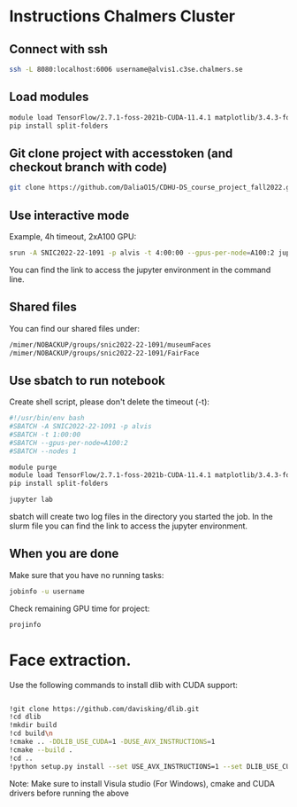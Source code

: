 # Instructions Chalmers Cluster

## Connect with ssh
```bash
ssh -L 8080:localhost:6006 username@alvis1.c3se.chalmers.se   
```

## Load modules
```bash
module load TensorFlow/2.7.1-foss-2021b-CUDA-11.4.1 matplotlib/3.4.3-foss-2021b scikit-learn/1.0.1-foss-2021b JupyterLab/3.1.6-GCCcore-11.2.0
pip install split-folders
```

## Git clone project with accesstoken (and checkout branch with code)

```bash
git clone https://github.com/DaliaO15/CDHU-DS_course_project_fall2022.git
```

## Use interactive mode

Example, 4h timeout, 2xA100 GPU:
```bash
srun -A SNIC2022-22-1091 -p alvis -t 4:00:00 --gpus-per-node=A100:2 jupyter notebook
```
You can find the link to access the jupyter environment in the command line.

## Shared files
You can find our shared files under: 
```bash
/mimer/NOBACKUP/groups/snic2022-22-1091/museumFaces
/mimer/NOBACKUP/groups/snic2022-22-1091/FairFace
```

## Use sbatch to run notebook

Create shell script, please don't delete the timeout (-t):

```bash
#!/usr/bin/env bash
#SBATCH -A SNIC2022-22-1091 -p alvis
#SBATCH -t 1:00:00
#SBATCH --gpus-per-node=A100:2
#SBATCH --nodes 1

module purge
module load TensorFlow/2.7.1-foss-2021b-CUDA-11.4.1 matplotlib/3.4.3-foss-2021b scikit-learn/1.0.1-foss-2021b JupyterLab/3.1.6-GCCcore-11.2.0pip install split_folders
pip install split-folders

jupyter lab
```

sbatch will create two log files in the directory you started the job. In the slurm file you can find the link to access the jupyter environment.

## When you are done

Make sure that you have no running tasks:
```bash
jobinfo -u username
```

Check remaining GPU time for project:
```bash
projinfo
```

# Face extraction.

Use the following commands to install dlib with CUDA support:
```bash

!git clone https://github.com/davisking/dlib.git
!cd dlib
!mkdir build
!cd build\n
!cmake .. -DDLIB_USE_CUDA=1 -DUSE_AVX_INSTRUCTIONS=1
!cmake --build .
!cd ..
!python setup.py install --set USE_AVX_INSTRUCTIONS=1 --set DLIB_USE_CUDA=1

```

Note: Make sure to install Visula studio (For Windows), cmake and CUDA drivers before running the above



